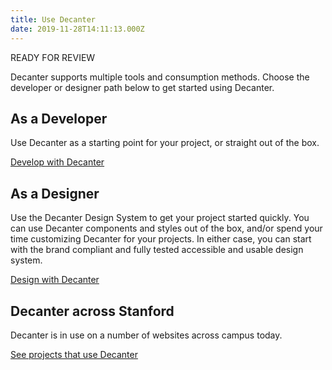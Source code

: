 ```yaml
---
title: Use Decanter
date: 2019-11-28T14:11:13.000Z
---
```

READY FOR REVIEW

<p class="su-intro-text">Decanter supports multiple tools and consumption methods. Choose the developer or designer path below to get started using Decanter.</p>

<div class="flex-container">
<section class="flex-md-6-of-12">
<h2>As a Developer</h2>

Use Decanter as a starting point for your project, or straight out of the box.

<p><a href="/page/use-decanter-as-a-developer/" class="su-button"> Develop with Decanter</a></p>
</section>
<section class="flex-md-6-of-12">
<h2>As a Designer</h2>

Use the Decanter Design System to get your project started quickly. You can use Decanter components and styles out of the box, and/or spend your time customizing Decanter for your projects. In either case, you can start with the brand compliant and fully tested accessible and usable design system.

<p><a href="/page/use-decanter-as-a-designer/" class="su-button"> Design with Decanter</a></p>
</section>
</div>

## Decanter across Stanford

Decanter is in use on a number of websites across campus today.

<p><a href="/page/about-projects-that-use-decanter/" class="su-link su-link--action"> See projects that use Decanter</a></p>
